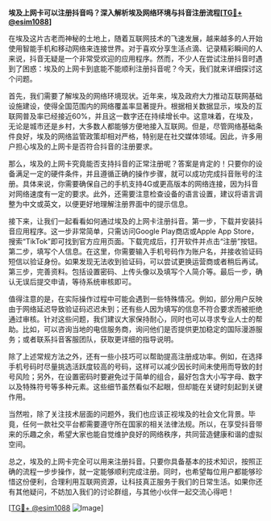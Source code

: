 **埃及上网卡可以注册抖音吗？深入解析埃及网络环境与抖音注册流程[[TG💪+ @esim1088](https://t.me/s/esim1088)]**

在埃及这片古老而神秘的土地上，随着互联网技术的飞速发展，越来越多的人开始使用智能手机和移动网络来连接世界。对于喜欢分享生活点滴、记录精彩瞬间的人来说，抖音无疑是一个非常受欢迎的应用程序。然而，不少人在尝试注册抖音时遇到了困惑：埃及的上网卡到底能不能顺利注册抖音呢？今天，我们就来详细探讨这个问题。

首先，我们需要了解埃及的网络环境现状。近年来，埃及政府大力推动互联网基础设施建设，使得全国范围内的网络覆盖率显著提升。根据相关数据显示，埃及的互联网普及率已经接近60%，并且这一数字还在持续增长中。这意味着，在埃及，无论是城市还是乡村，大多数人都能够方便地接入互联网。但是，尽管网络基础条件良好，埃及的网络监管政策却相对严格，特别是在社交媒体领域。因此，许多用户担心埃及的上网卡是否符合抖音的注册要求。

那么，埃及的上网卡究竟能否支持抖音的正常注册呢？答案是肯定的！只要你的设备满足一定的硬件条件，并且遵循正确的操作步骤，就可以成功完成抖音账号的注册。具体来说，你需要确保自己的手机支持4G或更高版本的网络连接，因为抖音对网络速度有一定的要求。此外，还需要注意检查设备的语言设置，建议将语言调整为中文或英文，以便更好地理解注册界面中的提示信息。

接下来，让我们一起看看如何通过埃及的上网卡注册抖音。第一步，下载并安装抖音应用程序。这一步非常简单，只需访问Google Play商店或Apple App Store，搜索“TikTok”即可找到官方应用页面。下载完成后，打开软件并点击“注册”按钮。第二步，填写个人信息。在这里，你需要输入手机号码作为账户名，并接收验证码短信以验证身份。如果发现无法收到验证码，可以尝试更换运营商或者稍后再试。第三步，完善资料。包括设置密码、上传头像以及填写个人简介等。最后一步，确认无误后提交申请，等待系统审核即可。

值得注意的是，在实际操作过程中可能会遇到一些特殊情况。例如，部分用户反映由于网络延迟导致验证码迟迟未到；还有些人因为填写的信息不符合要求而被拒绝通过审核。针对这些问题，我们建议大家保持耐心，同时也可以寻求专业人士的帮助。比如，可以咨询当地的电信服务商，询问他们是否提供更加稳定的国际漫游服务；或者联系抖音客服团队，获取更详细的指导说明。

除了上述常规方法之外，还有一些小技巧可以帮助提高注册成功率。例如，在选择手机号码时尽量挑选活跃度较高的号码，这样可以减少因长时间未使用而导致的封号风险；另外，在设置密码时要避免过于简单的组合，最好包含大小写字母、数字以及特殊符号等多种元素。这些细节虽然看似不起眼，但却能在关键时刻起到关键作用。

当然啦，除了关注技术层面的问题外，我们也应该正视埃及的社会文化背景。毕竟，任何一款社交平台都需要遵守所在国家的相关法律法规。所以，在享受抖音带来的乐趣之余，希望大家也能自觉维护良好的网络秩序，共同营造健康和谐的虚拟空间。

总之，埃及的上网卡完全可以用来注册抖音。只要你具备基本的技术知识，按照正确的流程一步步操作，就一定能够顺利完成注册。同时，也希望每位用户都能够珍惜这份便利，合理利用互联网资源，让科技真正服务于我们的日常生活。如果你还有其他疑问，不妨加入我们的讨论群组，与其他小伙伴一起交流心得吧！

[[TG💪+ @esim1088](https://t.me/s/esim1088) ![Image](https://i.postimg.cc/4NQfJmqS/Snipaste-2025-05-13-00-14-12.png)]